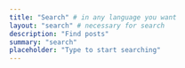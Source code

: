 ```yaml
---
title: "Search" # in any language you want
layout: "search" # necessary for search
description: "Find posts"
summary: "search"
placeholder: "Type to start searching"
---
```

